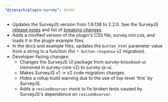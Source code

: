 ```yaml
---
"@jspsych/plugin-survey": minor
---
```


- Updates the SurveyJS version from 1.9.138 to 2.2.0. See the SurveyJS [release notes](https://surveyjs.io/stay-updated/release-notes) and list of [breaking changes](https://surveyjs.io/stay-updated/breaking-changes).
- Adds a minified version of the plugin's CSS file, survey.min.css, and loads it in the plugin example files.
- In the docs and example files, updates the `button_html` parameter value from a string to a function (for `*-button-response` v2 migration).
- Developer-facing changes:
  - Changes the SurveyJS UI package from survey-knockout-ui (removed in survey-core v2) to survey-js-ui.
  - Makes SurveyJS v1 -> v2 code migration changes.
  - Hides a rollup build warning due to the use of top-level 'this' by SurveyJS.
  - Adds a `resizeObserver` mock to fix broken tests caused by SurveyJS's dependence on `resizeObserver`.